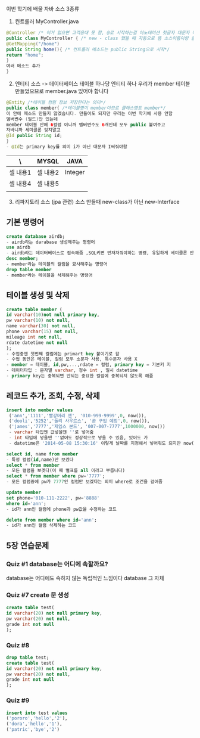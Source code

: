 이번 학기에 배울 자바 소스 3종류
1) 컨트롤러 MyController.java
```java
@Controller /* 이거 없으면 고객응대 못 함, @로 시작하는걸 어노테이션 첫글자 대문자 특징 */
public class MyController { /* new - class 했을 때 자동으로 뜸 소스이름이랑 클래스이름 똑같음*/
@GetMapping("/home")
public String home(){ /* 컨트롤러 메소드는 public String으로 시작*/
return "home";
}
여러 메소드 추가
}
```
2) 엔티티 소스 -> 데이터베이스 테이블 하나당 엔티티 하나 우리가 member 테이블 만들었으므로 member.java 있어야 합니다
```java
@Entity /*테이블 컴럼 정보 저장한다는 의미*/
public class member{ /*테이블명이 member이므로 클래스명도 member*/
이 안에 메소드 만들지 않겠습니다. 만들어도 되지만 우리는 이번 학기에 사용 안함
멤버변수 (필드)만 있는데
member 테이블 안에 6컬럼 이니까 멤버변수도 6개인데 모두 public 붙여주고
자바니까 세미콜론 잊지말고
@Id public String id;
}
- @Id는 primary key를 의미 i가 아닌 대문자 I써줘야함
```

| \     | MYSQL | JAVA    |
| ----- | ----- | ------- |
| 셀 내용1 | 셀 내용2 | Integer |
| 셀 내용4 | 셀 내용5 |         |
|       |       |         |
3) 리파지토리 소스 (jpa 관련)
소스 만들때 new-class가 아닌 new-Interface

## 기본 명령어
```SQL
create database airdb;
- airdb라는 darabase 생성해주는 명령어
use airdb
- airdb라는 데이터베이스로 접속해줌 ,SQL키면 먼저처줘야하는 명령, 유일하게 세미콜론 안써줘도 실행됨
desc member;
- member라는 테이블의 컬럼을 묘사해주는 명령어
drop table member
- member라는 테이블을 삭제해주는 명령어
```
## 테이블 생성 및 삭제
```SQL
create table member (
id varchar(10)not null primary key,
pw varchar(10) not null,
name varchar(30) not null,
phone varchar(15) not null,
mileage int not null,
rdate datetime not null
);
- 수업중엔 첫번째 컬럼에는 primart key 붙이기로 함
- 수업 동안은 테이블, 컬럼 모두 소문자 사용, 특수문자 사용 X
- member = 테이블, id,pw,...,rdate = 컬럼, primary key = 기본키 지
- 데이터타입 : 문자열 varchar, 정수 int , 일시 datetime
- primary key는 중복되면 안되는 중요한 컬럼에 중복되지 않도록 해줌
```
## 레코드 추가, 조회, 수정, 삭제
```SQL
insert into member values
 ('ann','1111','빨강머리 앤', '010-999-9999',0, now()),
 ('dooli','5252','둘리 사우르스', '곧 구입 예정',0, now()),
 ('james','7777','제임스 본드', '007-007-7777',1000000, now())
 - varchar 타입엔 값넣을땐 ''로 넣어줌
 - int 타입에 넣을땐 ''없어도 정상적으로 넣을 수 있음, 있어도 가
 - datetime은 '2014-05-08 15:30:16' 이렇게 날짜를 지정해서 넣어줘도 되지만 now() 명령어를 이용해서 현재시간 그냥 넣어줄 수 있음 2-1학기 수업동안은 now()만 사용

select id, name from member
- 특정 컬럼(id,name)만 보겠다
select * from member
- 모든 컬럼을 보곗다(이 때 별표를 all 이라고 부릅니다)
select * from member where pw='7777';
- 모든 컬럼중에 pw가 7777인 컬럼만 보겠다는 의미 where로 조건을 걸어줌

update member 
set phone='010-111-2222', pw='8888'
where id='ann';
- id가 ann인 컬럼에 phone과 pw값을 수정하는 코드

delete from member where id='ann';
- id가 ann인 컬럼 삭제하는 코드
```


## 5장 연습문제
### Quiz #1  database는 어디에 속할까요?
database는 어디에도 속하지 않는 독립적인 느낌이다 database 그 자체
### Quiz #7 create 문 생성
```SQL
create table test(
id varchar(20) not null primary key,
pw varchar(20) not null,
grade int not null
);
```
### Quiz #8
```SQL
drop table test;
create table test(
id varchar(20) not null primary key,
pw varchar(20) not null,
grade int not null
);
```
### Quiz #9
```SQL
insert into test values
('pororo','hello','2'),
('dora','hello','1'),
('patric','bye','2')
```